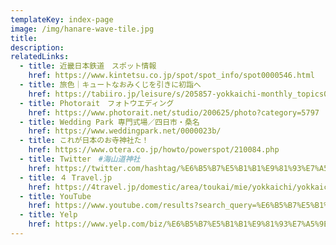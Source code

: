 ```yaml
---
templateKey: index-page
image: /img/hanare-wave-tile.jpg
title:
description:
relatedLinks:
  - title: 近畿日本鉄道　スポット情報
    href: https://www.kintetsu.co.jp/spot/spot_info/spot0000546.html
  - title: 旅色｜キュートなおみくじを引きに初詣へ
    href: https://tabiiro.jp/leisure/s/205857-yokkaichi-monthly_topics05/
  - title: Photorait　フォトウエディング
    href: https://www.photorait.net/studio/200625/photo?category=5797
  - title: Wedding Park 専門式場／四日市・桑名
    href: https://www.weddingpark.net/0000023b/
  - title: これが日本のお寺神社た！
    href: https://www.otera.co.jp/howto/powerspot/210084.php
  - title: Twitter　#海山道神社
    href: https://twitter.com/hashtag/%E6%B5%B7%E5%B1%B1%E9%81%93%E7%A5%9E%E7%A4%BE
  - title: ４ Travel.jp
    href: https://4travel.jp/domestic/area/toukai/mie/yokkaichi/yokkaichi/event/11329462/
  - title: YouTube
    href: https://www.youtube.com/results?search_query=%E6%B5%B7%E5%B1%B1%E9%81%93%E7%A5%9E%E7%A4%BE
  - title: Yelp
    href: https://www.yelp.com/biz/%E6%B5%B7%E5%B1%B1%E9%81%93%E7%A5%9E%E7%A4%BE-%E5%9B%9B%E6%97%A5%E5%B8%82%E5%B8%82
---
```

